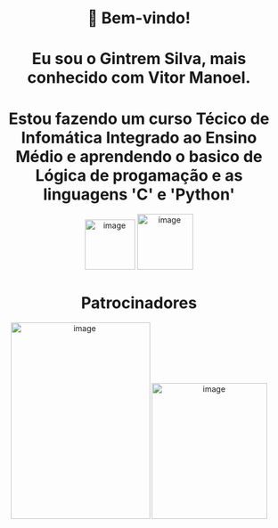 ## <h1 align="center">👋 Bem-vindo!</h1>
<h1 align="center"> Eu sou o Gintrem Silva, mais conhecido com Vitor Manoel.</h1>
<h1 align="center"> Estou fazendo um curso Técico de Infomática Integrado ao Ensino Médio e aprendendo o basico de Lógica de progamação e as linguagens 'C' e 'Python'</h1>
<div align="center">
<img width="90" height="90" alt="image" src="https://github.com/user-attachments/assets/8c116b59-8231-4b8c-8a33-57f8e0597bc1" /> 
<img width="100" height="100" alt="image" src="https://github.com/user-attachments/assets/f7b708c9-c2bf-4b74-97b5-acc3b6988824" />
</div>
 <h1 align="center">Patrocinadores</h1>
<div align="center">
<img width="250" height="353" alt="image" src="https://github.com/user-attachments/assets/19d49135-ac60-4bd0-b494-5f45dc4b983c" />
<img width="207" height="244" alt="image" src="https://github.com/user-attachments/assets/d6b9ff07-b528-49e6-a023-47f77be519d1" />

</div>
